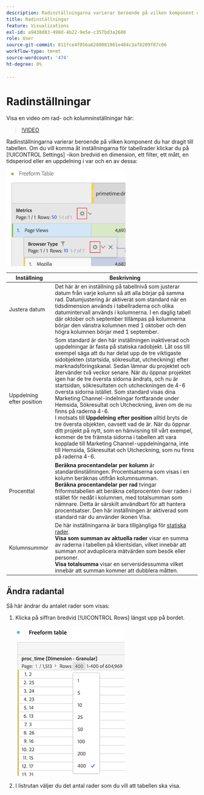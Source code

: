 ```yaml
---
description: Radinställningarna varierar beroende på vilken komponent du har dragit till tabellen.
title: Radinställningar
feature: Visualizations
exl-id: a9438d83-498d-4b22-9e5e-c357bd3a2680
role: User
source-git-commit: 811fce4f056a6280081901e484c3af8209f87c06
workflow-type: tm+mt
source-wordcount: '474'
ht-degree: 0%

---
```


# Radinställningar

Visa en video om rad- och kolumninställningar här:

>[!VIDEO](https://video.tv.adobe.com/v/40382/?quality=12)

Radinställningarna varierar beroende på vilken komponent du har dragit till tabellen. Om du vill komma åt inställningarna för tabellrader klickar du på [!UICONTROL Settings] -ikon bredvid en dimension, ett filter, ett mått, en tidsperiod eller en uppdelning i var och en av dessa:

![Frihandstabell som markerar inställningsikonen för mått](assets/row-settings.png)

| Inställning | Beskrivning |
| --- | --- |
| Justera datum | Det här är en inställning på tabellnivå som justerar datum från varje kolumn så att alla börjar på samma rad. Datumjustering är aktiverat som standard när en tidsdimension används i tabellraderna och olika datumintervall används i kolumnerna. I en daglig tabell där oktober och september tillämpas på kolumnerna börjar den vänstra kolumnen med 1 oktober och den högra kolumnen börjar med 1 september. |
| Uppdelning efter position | Som standard är den här inställningen inaktiverad och uppdelningar är fasta på statiska radobjekt. Låt oss till exempel säga att du har delat upp de tre viktigaste sidobjekten (startsida, sökresultat, utcheckning) efter marknadsföringskanal. Sedan lämnar du projektet och återvänder två veckor senare. När du öppnar projektet igen har de tre översta sidorna ändrats, och nu är startsidan, sökresultaten och utcheckningen de 4-6 översta sidorna istället. Som standard visas dina Marketing Channel-indelningar fortfarande under Hemsida, Sökresultat och Utcheckning, även om de nu finns på raderna 4-6. <br> I motsats till **Uppdelning efter position** alltid bryts de tre översta objekten, oavsett vad de är. När du öppnar ditt projekt på nytt, som en hänvisning till vårt exempel, kommer de tre främsta sidorna i tabellen att vara kopplade till Marketing Channel-uppdelningarna, inte till Hemsida, Sökresultat och Utcheckning, som nu finns på raderna 4-6. |
| Procenttal | **Beräkna procentandelar per kolumn** är standardinställningen. Procentsatserna som visas i en kolumn beräknas utifrån kolumnsumman. <br>**Beräkna procentandelar per rad** tvingar friformstabellen att beräkna cellprocenten över raden i stället för nedåt i kolumnen, med totalsumman som nämnare. Detta är särskilt användbart för att hantera procentsatser. Den här inställningen är aktiverad som standard när du använder ikonen Visa. |
| Kolumnsummor | De här inställningarna är bara tillgängliga för [statiska rader](/help/analysis-workspace/visualizations/freeform-table/column-row-settings/manual-vs-dynamic-rows.md). <br> **Visa som summan av aktuella rader** visar en summa av raderna i tabellen på klientsidan, vilket innebär att summan *not* avduplicera mätvärden som besök eller personer. <br> **Visa totalsumma** visar en serversidessumma vilket innebär att summan kommer att dubblera måtten. |

## Ändra radantal

Så här ändrar du antalet rader som visas:

1. Klicka på siffran bredvid [!UICONTROL Rows] längst upp på bordet.

   ![Friformstabell som visar listrutan för det antal rader som visas. 400 rader är markerade.](assets/row-number.png)

1. I listrutan väljer du det antal rader som du vill att tabellen ska visa.